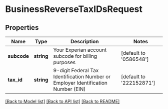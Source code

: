 # BusinessReverseTaxIDsRequest

## Properties
Name | Type | Description | Notes
------------ | ------------- | ------------- | -------------
**subcode** | **string** | Your Experian account subcode for billing purposes | [default to '0586548']
**tax_id** | **string** | 9-digit Federal Tax Identification Number or Employer Identification Number (EIN) | [default to '222152871']

[[Back to Model list]](../README.md#documentation-for-models) [[Back to API list]](../README.md#documentation-for-api-endpoints) [[Back to README]](../README.md)


